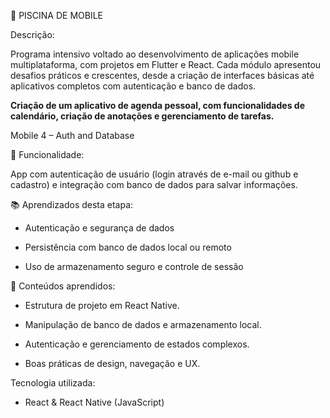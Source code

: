 📱 PISCINA DE MOBILE

Descrição:

Programa intensivo voltado ao desenvolvimento de aplicações mobile multiplataforma, com projetos em Flutter e React.
Cada módulo apresentou desafios práticos e crescentes, desde a criação de interfaces básicas até aplicativos completos com autenticação e banco de dados.

**Criação de um aplicativo de agenda pessoal, com funcionalidades de calendário, criação de anotações e gerenciamento de tarefas.**

Mobile 4 – Auth and Database

🧩 Funcionalidade:

App com autenticação de usuário (login através de e-mail ou github e cadastro) e integração com banco de dados para salvar informações.

📚 Aprendizados desta etapa:

- Autenticação e segurança de dados

- Persistência com banco de dados local ou remoto

- Uso de armazenamento seguro e controle de sessão

🧠 Conteúdos aprendidos:

- Estrutura de projeto em React Native.

- Manipulação de banco de dados e armazenamento local.

- Autenticação e gerenciamento de estados complexos.

- Boas práticas de design, navegação e UX.


Tecnologia utilizada:

- React & React Native (JavaScript)
